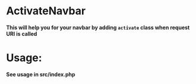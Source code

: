 # ActivateNavbar

<b>This will help you for your navbar by adding <code>activate</code> class when request URI is called</b>


<h1>Usage:</h1>
<b>See usage in src/index.php</b>
